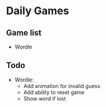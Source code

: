 # Daily Games

## Game list

- Wordle

## Todo

- Wordle:
    - Add animation for invalid guess
    - Add ability to reset game
    - Show word if lost
